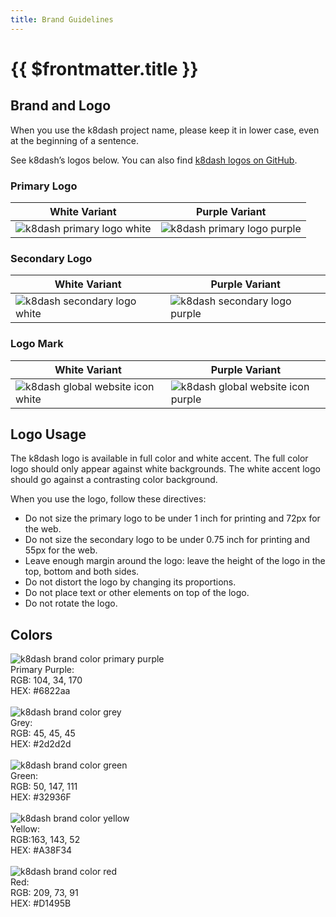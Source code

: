 ```yaml
---
title: Brand Guidelines
---
```


# {{ $frontmatter.title }}

## Brand and Logo

When you use the k8dash project name, please keep it in lower case, even at the beginning of a sentence.

See k8dash’s logos below. You can also find [k8dash logos on GitHub](https://github.com/indeedeng/k8dash/tree/master/logo).

### Primary Logo
|White Variant|Purple Variant|
|---|---|
|<img :src="$withBase('/images/k8dash-primary-logo-white.png')" alt="k8dash primary logo white" class="img-with-border"/>|<img :src="$withBase('/images/k8dash-primary-logo-purple.png')" alt="k8dash primary logo purple" class="img-with-border"/>|


### Secondary Logo
|White Variant|Purple Variant|
|---|---|
|<img :src="$withBase('/images/k8dash-secondary-logo-white.png')" alt="k8dash secondary logo white" class="img-with-border"/>|<img :src="$withBase('/images/k8dash-secondary-logo-purple.png')" alt="k8dash secondary logo purple" class="img-with-border"/>|

### Logo Mark
|White Variant|Purple Variant|
|---|---|
|<img :src="$withBase('/images/k8dash-logo-mark-white.png')" alt="k8dash global website icon white" class="img-with-border"/>|<img :src="$withBase('/images/k8dash-logo-mark-purple.png')" alt="k8dash global website icon purple" class="img-with-border"/>|

## Logo Usage
The k8dash logo is available in full color and white accent. The full color logo should only appear against white backgrounds. The white accent logo should go against a contrasting color background.<br>

When you use the logo, follow these directives:
* Do not size the primary logo to be under 1 inch for printing and 72px for the web.
* Do not size the secondary logo to be under 0.75 inch for printing and 55px for the web.
* Leave enough margin around the logo: leave the height of the logo in the top, bottom and both sides.
* Do not distort the logo by changing its proportions.
* Do not place text or other elements on top of the logo.
* Do not rotate the logo.
## Colors
<img :src="$withBase('/images/purple.png')" alt="k8dash brand color primary purple" class="img-with-border"/><br>
Primary Purple:<br>
RGB: 104, 34, 170<br>
HEX: #6822aa<br><br>
<img :src="$withBase('/images/black.png')" alt="k8dash brand color grey" class="img-with-border"/><br>
Grey:<br>
RGB: 45, 45, 45<br>
HEX: #2d2d2d<br><br>
<img :src="$withBase('/images/green.png')" alt="k8dash brand color green" class="img-with-border"/><br>
Green:<br>
RGB: 50, 147, 111<br>
HEX: #32936F<br><br>
<img :src="$withBase('/images/gold.png')" alt="k8dash brand color yellow" class="img-with-border"/><br>
Yellow:<br>
RGB:163, 143, 52<br>
HEX: #A38F34<br><br>
<img :src="$withBase('/images/red.png')" alt="k8dash brand color red" class="img-with-border"/><br>
Red:<br>
RGB: 209, 73, 91<br>
HEX: #D1495B
